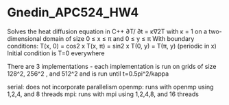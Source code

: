 # Gnedin_APC524_HW4

Solves the heat diffusion equation in C++
∂T/ ∂t = κ∇2T 
with κ = 1 on a two-dimensional domain of size 0 ≤ x ≤ π and 0 ≤ y ≤ π
With boundary conditions:
T(x, 0) = cos2 x
T(x, π) = sin2 x
T(0, y) = T(π, y) (periodic in x)
Initial condition is T=0 everywhere 

There are 3 implementations - each implementation is run on grids of size 128^2, 256^2
, and 512^2 and is run until t=0.5pi^2/kappa

serial: does not incorporate parallelism
openmp: runs with openmp using 1,2,4, and 8 threads
mpi: runs with mpi using 1,2,4,8, and 16 threads

